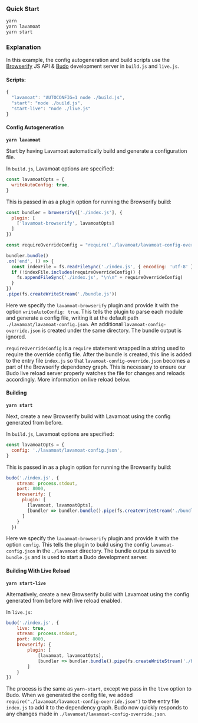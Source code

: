 ### Quick Start

```bash
yarn
yarn lavamoat
yarn start
```

### Explanation

In this example, the config autogeneration and build scripts use the [Browserify](https://github.com/browserify/browserify) JS API & [Budo](https://github.com/mattdesl/budo) development server in `build.js` and `live.js`.

#### Scripts:

```js
{
  "lavamoat": "AUTOCONFIG=1 node ./build.js",
  "start": "node ./build.js",
  "start-live": "node ./live.js"
}
```

#### Config Autogeneration

**`yarn lavamoat`**

Start by having Lavamoat automatically build and generate a configuration file. 

In `build.js`, Lavamoat options are specified:

```js
const lavamoatOpts = {
  writeAutoConfig: true,
}
```

This is passed in as a plugin option for running the Browserify build:

```js
const bundler = browserify(['./index.js'], {
  plugin: [
    ['lavamoat-browserify', lavamoatOpts]
  ]
})

const requireOverrideConfig = "require('./lavamoat/lavamoat-config-override.json')"

bundler.bundle()
.on('end', () => {
  const indexFile = fs.readFileSync('./index.js', { encoding: 'utf-8' })
  if (!indexFile.includes(requireOverrideConfig)) {
    fs.appendFileSync('./index.js', "\n\n" + requireOverrideConfig)
  }
})
.pipe(fs.createWriteStream('./bundle.js'))
```

Here we specify the `lavamoat-browserify` plugin and provide it with the option `writeAutoConfig: true`. This tells the plugin to parse each module and generate a config file, writing it at the default path `./lavamoat/lavamoat-config.json`. An additional `lavamoat-config-override.json` is created under the same directory. The bundle output is ignored. 

`requireOverrideConfig` is a `require` statement wrapped in a string used to require the override config file. After the bundle is created, this line is added to the entry file `index.js` so that `lavamoat-config-override.json` becomes a part of the Browserify dependency graph. This is necessary to ensure our Budo live reload server properly watches the file for changes and reloads accordingly. More information on live reload below. 

#### Building

**`yarn start`**

Next, create a new Browserify build with Lavamoat using the config generated from before.

In `build.js`, Lavamoat options are specified:

```js
const lavamoatOpts = {
  config: './lavamoat/lavamoat-config.json',
}
```

This is passed in as a plugin option for running the Browserify build:

```js
budo('./index.js', {
    stream: process.stdout,
    port: 8000,
    browserify: {
      plugin: [
        [lavamoat, lavamoatOpts],
        [bundler => bundler.bundle().pipe(fs.createWriteStream('./bundle.js'))]
      ]
    }
  })
```

Here we specify the `lavamoat-browserify` plugin and provide it with the option `config`. This tells the plugin to build using the config `lavamoat-config.json` in the `./lavamoat` directory. The bundle output is saved to `bundle.js` and is used to start a Budo development server.   

#### Building With Live Reload

**`yarn start-live`**

Alternatively, create a new Browserify build with Lavamoat using the config generated from before with live reload enabled.

In `live.js`:

```javascript
budo('./index.js', {
    live: true,
    stream: process.stdout,
    port: 8000,
    browserify: {
        plugin: [
            [lavamoat, lavamoatOpts],
            [bundler => bundler.bundle().pipe(fs.createWriteStream('./bundle.js'))]
        ]
    }
})
```

The process is the same as `yarn-start`, except we pass in the `live` option to Budo. When we generated the config file, we added `require("./lavamoat/lavamoat-config-override.json")` to the entry file `index.js` to add it to the dependency graph. Budo now quickly responds to any changes made in `./lavamoat/lavamoat-config-override.json`.

